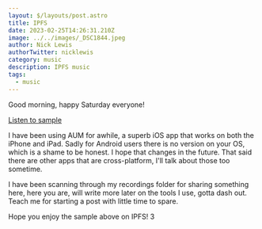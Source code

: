 ```yaml
---
layout: $/layouts/post.astro
title: IPFS
date: 2023-02-25T14:26:31.210Z
image: ../../images/_DSC1844.jpeg
author: Nick Lewis
authorTwitter: nicklewis
category: music
description: IPFS music
tags:
  - music
---
```

Good morning, happy Saturday everyone!

[Listen to sample](https://bafybeihkibnkbhnterd4cvach7tdu4vwjagbozzxjfa2muz4sh6ikvcfkq.ipfs.nftstorage.link/)

I have been using AUM for awhile, a superb iOS app that works on both the iPhone and iPad. Sadly for Android users there is no version on your OS, which is a shame to be honest. I hope that changes in the future. That said there are other apps that are cross-platform, I'll talk about those too sometime.

I have been scanning through my recordings folder for sharing something here, here you are, will write more later on the tools I use, gotta dash out. Teach me for starting a post with little time to spare.

Hope you enjoy the sample above on IPFS!
3